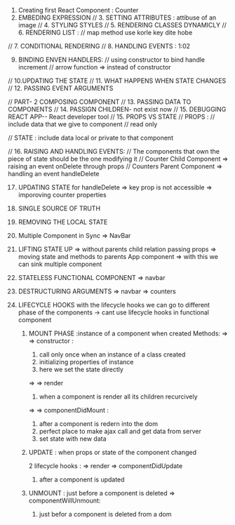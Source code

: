1. Creating first React Component : Counter
2. EMBEDING EXPRESSION
   // 3. SETTING ATTRIBUTES : attibuse of an image
   // 4. STYLING STYLES
   // 5. RENDERING CLASSES DYNAMICLY
   // 6. RENDERING LIST :
   // map method use korle key dite hobe

// 7. CONDITIONAL RENDERING
// 8. HANDLING EVENTS : 1:02

9. BINDING ENVEN HANDLERS:
   // using constructor to bind handle increment
   // arrow function => instead of constructor

// 10.UPDATING THE STATE
// 11. WHAT HAPPENS WHEN STATE CHANGES
// 12. PASSING EVENT ARGUMENTS

// PART- 2 COMPOSING COMPONENT
// 13. PASSING DATA TO COMPONENTS
// 14. PASSIGN CHILDREN- not exist now
// 15. DEBUGGING REACT APP-- React developer tool
// 15. PROPS VS STATE
// PROPS :
// include data that we give to component
// read only

// STATE : include data local or private to that component

// 16. RAISING AND HANDLING EVENTS:
// The components that own the piece of state should be the one modifying it
// Counter Child Component => raising an event onDelete through props
// Counters Parent Component => handling an event handleDelete

17. UPDATING STATE for handleDelete
    => key prop is not accessible
    => imporoving counter properties

18. SINGLE SOURCE OF TRUTH
19. REMOVING THE LOCAL STATE
20. Multiple Component in Sync
    => NavBar

21. LIFTING STATE UP
    => without parents child relation passing props
    => moving state and methods to parents App component
    => with this we can sink multiple component

22. STATELESS FUNCTIONAL COMPONENT
    => navbar

23. DESTRUCTURING ARGUMENTS
    => navbar
    => counters

24. LIFECYCLE HOOKS
    with the lifecycle hooks we can go to different phase of the components
    -> cant use lifecycle hooks in functional component

    1. MOUNT PHASE :instance of a component when created
       Methods:
       => => constructor :

       1. call only once when an instance of a class created
       2. initializing properties of instance
       3. here we set the state directly

       => => render

       1. when a component is render all its children recurcively

       => => componentDidMount :

       1. after a component is redern into the dom
       2. perfect place to make ajax call and get data from server
       3. set state with new data

    2. UPDATE : when props or state of the component changed

       2 lifecycle hooks :
       => render
       => componentDidUpdate

       1. after a component is updated

    3. UNMOUNT : just before a component is deleted
       => componentWillUnmount:
       1. just befor a component is deleted from a dom
